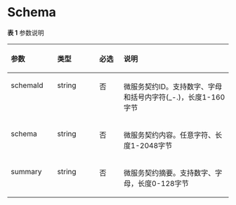 # Schema<a name="ZH-CN_TOPIC_0113238475"></a>

**表 1**  参数说明

<a name="table59612186337"></a>
<table><thead align="left"><tr id="row149712188338"><th class="cellrowborder" valign="top" width="21%" id="mcps1.2.5.1.1"><p id="p149712183330"><a name="p149712183330"></a><a name="p149712183330"></a>参数</p>
</th>
<th class="cellrowborder" valign="top" width="19%" id="mcps1.2.5.1.2"><p id="p4977185333"><a name="p4977185333"></a><a name="p4977185333"></a>类型</p>
</th>
<th class="cellrowborder" valign="top" width="11%" id="mcps1.2.5.1.3"><p id="p1697101853312"><a name="p1697101853312"></a><a name="p1697101853312"></a>必选</p>
</th>
<th class="cellrowborder" valign="top" width="49%" id="mcps1.2.5.1.4"><p id="p69771814336"><a name="p69771814336"></a><a name="p69771814336"></a>说明</p>
</th>
</tr>
</thead>
<tbody><tr id="row1997618153315"><td class="cellrowborder" valign="top" width="21%" headers="mcps1.2.5.1.1 "><p id="p10973181331"><a name="p10973181331"></a><a name="p10973181331"></a>schemaId</p>
</td>
<td class="cellrowborder" valign="top" width="19%" headers="mcps1.2.5.1.2 "><p id="p49751820338"><a name="p49751820338"></a><a name="p49751820338"></a>string</p>
</td>
<td class="cellrowborder" valign="top" width="11%" headers="mcps1.2.5.1.3 "><p id="p99741873310"><a name="p99741873310"></a><a name="p99741873310"></a>否</p>
</td>
<td class="cellrowborder" valign="top" width="49%" headers="mcps1.2.5.1.4 "><p id="p6193315124717"><a name="p6193315124717"></a><a name="p6193315124717"></a>微服务契约ID。支持数字、字母和括号内字符(_-.)，长度1-160字节</p>
</td>
</tr>
<tr id="row556161313420"><td class="cellrowborder" valign="top" width="21%" headers="mcps1.2.5.1.1 "><p id="p155617132344"><a name="p155617132344"></a><a name="p155617132344"></a>schema</p>
</td>
<td class="cellrowborder" valign="top" width="19%" headers="mcps1.2.5.1.2 "><p id="p195681310344"><a name="p195681310344"></a><a name="p195681310344"></a>string</p>
</td>
<td class="cellrowborder" valign="top" width="11%" headers="mcps1.2.5.1.3 "><p id="p856513123414"><a name="p856513123414"></a><a name="p856513123414"></a>否</p>
</td>
<td class="cellrowborder" valign="top" width="49%" headers="mcps1.2.5.1.4 "><p id="p0193115194711"><a name="p0193115194711"></a><a name="p0193115194711"></a>微服务契约内容。任意字符、长度1-2048字节</p>
</td>
</tr>
<tr id="row99717184339"><td class="cellrowborder" valign="top" width="21%" headers="mcps1.2.5.1.1 "><p id="p698118173314"><a name="p698118173314"></a><a name="p698118173314"></a>summary</p>
</td>
<td class="cellrowborder" valign="top" width="19%" headers="mcps1.2.5.1.2 "><p id="p11989183338"><a name="p11989183338"></a><a name="p11989183338"></a>string</p>
</td>
<td class="cellrowborder" valign="top" width="11%" headers="mcps1.2.5.1.3 "><p id="p6981018143317"><a name="p6981018143317"></a><a name="p6981018143317"></a>否</p>
</td>
<td class="cellrowborder" valign="top" width="49%" headers="mcps1.2.5.1.4 "><p id="p219381574714"><a name="p219381574714"></a><a name="p219381574714"></a>微服务契约摘要。支持数字、字母，长度0-128字节</p>
</td>
</tr>
</tbody>
</table>

